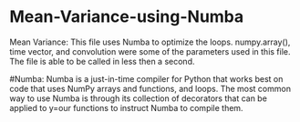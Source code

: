# Mean-Variance-using-Numba

Mean Variance: This file uses Numba to optimize the loops. numpy.array(), time vector, and convolution were some of the parameters used in this file.
The file is able to be called in less then a second.

#Numba: Numba is a just-in-time compiler for Python that works best on code that uses NumPy arrays and functions, and loops.
The most common way to use Numba is through its collection of decorators that can be applied to y=our functions to instruct Numba to compile them.
